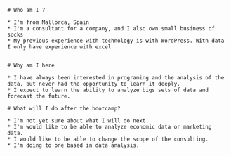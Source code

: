 
	# Who am I ?

	* I'm from Mallorca, Spain
	* I'm a consultant for a company, and I also own small business of socks
	* My previous experience with technology is with WordPress. With data I only have experience with excel


	# Why am I here

	* I have always been interested in programing and the analysis of the data, but never had the opportunity to learn it deeply. 
	* I expect to learn the ability to analyze bigs sets of data and forecast the future.

	# What will I do after the bootcamp?

	* I'm not yet sure about what I will do next. 
	* I'm would like to be able to analyze economic data or marketing data.
	* I would like to be able to change the scope of the consulting.
	* I'm doing to one based in data analysis.
